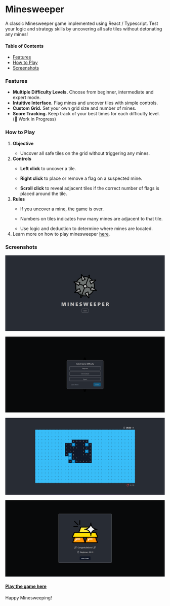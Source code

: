 # Minesweeper

A classic Minesweeper game implemented using React / Typescript. Test your logic and strategy skills
by uncovering all safe tiles without detonating any mines!

#### Table of Contents

- [Features](#features)
- [How to Play](#how-to-play)
- [Screenshots](#screenshots)

### Features

- **Multiple Difficulty Levels.** Choose from beginner, intermediate and expert mode.
- **Intuitive Interface.** Flag mines and uncover tiles with simple controls.
- **Custom Grid.** Set your own grid size and number of mines.
- **Score Tracking.** Keep track of your best times for each difficulty level. (🚧 Work in Progress)

### How to Play

<ol>
  <li><strong>Objective</strong></li>
    <ul><li>Uncover all safe tiles on the grid without triggering any mines.</li></ul>
  <li><strong>Controls</strong></li>
    <ul><li><strong>Left click</strong> to uncover a tile.</li></ul>
    <ul><li><strong>Right click</strong> to place or remove a flag on a suspected mine.</li></ul>
    <ul><li><strong>Scroll click</strong> to reveal adjacent tiles if the correct number of flags is placed around the tile.</li></ul>
  <li><strong>Rules</strong></li>
    <ul><li>If you uncover a mine, the game is over.</li></ul>
    <ul><li>Numbers on tiles indicates how many mines are adjacent to that tile.</li></ul>
    <ul><li>Use logic and deduction to determine where mines are located.</li></ul>
  <li>Learn more on how to play minesweeper <a href="https://minesweepergame.com/strategy/how-to-play-minesweeper.php" target="_blank">here</a>.</li>
</ol>

### Screenshots

![Welcome](/src/assets/screenshots/home.png)

![Select Game Difficulty](/src/assets/screenshots/select-game-difficulty.png)

![Minefield](/src/assets/screenshots/minefield.png)

![Game Over](/src/assets/screenshots/game-over.png)

#### [Play the game here](https://chanmorales.github.io/minesweeper/)

Happy Minesweeping!
